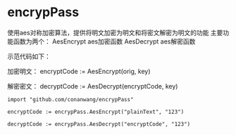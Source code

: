 # encrypPass


使用aes对称加密算法，提供将明文加密为明文和将密文解密为明文的功能 主要功能函数为两个： AesEncrypt aes加密函数 AesDecrypt aes解密函数

示范代码如下：

加密明文： encryptCode := AesEncrypt(orig, key)

解密密文： decryptCode := AesDecrypt(encryptCode, key)

```
import "github.com/conanwang/encrypPass"

encryptCode := encrypPass.AesEncrypt("plainText", "123")  

decryptCode := encrypPass.AesDecrypt("encryptCode", "123")
```

